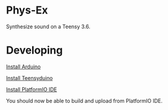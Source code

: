 # Phys-Ex

Synthesize sound on a Teensy 3.6.

# Developing

[Install Arduino](https://www.arduino.cc/en/Main/Software)

[Install Teensyduino](https://www.pjrc.com/teensy/td_download.html)

[Install PlatformIO IDE](https://platformio.org/platformio-ide)

You should now be able to build and upload from PlatformIO IDE.
